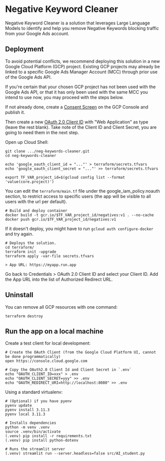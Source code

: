 # Negative Keyword Cleaner

Negative Keyword Cleaner is a solution that leverages Large Language Models to
identify and help you remove Negative Keywords blocking traffic from your
Google Ads account.

## Deployment

To avoid potential conflicts, we recommend deploying this solution in a new
Google Cloud Platform (GCP) project. Existing GCP projects may already be
linked to a specific Google Ads Manager Account (MCC) through prior use of the
Google Ads API.

If you're certain that your chosen GCP project has not been used with the
Google Ads API, or that it has only been used with the same MCC you intend to
use now, you may proceed with the steps below.

If not already done, create
a [Consent Screen](https://console.cloud.google.com/apis/credentials/consent)
on the GCP Console and publish it.

Then create a
new [OAuth 2.0 Client ID](https://pantheon.corp.google.com/apis/credentials)
with "Web Application" as type (leave the rest blank). Take note of the Client
ID and Client Secret, you are going to need them in the next step.

Open up Cloud Shell:

    git clone .../neg-keywords-cleaner.git
    cd neg-keywords-cleaner

    echo 'google_oauth_client_id = "..."' > terraform/secrets.tfvars
    echo 'google_oauth_client_secret = "..."' >> terraform/secrets.tfvars

    export TF_VAR_project_id=$(gcloud config list --format 'value(core.project)')

You can edit the ```terraform/main.tf``` file under the
google_iam_policy.noauth section, to restrict access to specific users (the app
will be visible to all users with the url per default).

    # Build and deploy container
    docker build -t gcr.io/$TF_VAR_project_id/negatives:v1 . --no-cache
    docker push gcr.io/$TF_VAR_project_id/negatives:v1

If it doesn't deploy, you might have to run `gcloud auth configure-docker` and
try again.

    # Deploys the solution.
    cd terraform/
    terraform init -upgrade
    terraform apply -var-file secrets.tfvars

    > App URL: https://myapp.run.app

Go back to Credentials > OAuth 2.0 Client ID and select your Client ID.
Add the App URL into the list of Authorized Redirect URL.

## Uninstall

You can remove all GCP resources with one command:

    terraform destroy

## Run the app on a local machine

Create a test client for local development:

    # Create the OAuth Client (from the Google Cloud Platform UI, cannot be done programmatically)
    open https://console.cloud.google.com

    # Copy the OAuth2.0 Client Id and Client Secret in `.env`
    echo "OAUTH_CLIENT_ID=xxx" > .env
    echo "OAUTH_CLIENT_SECRET=yyy" >> .env
    echo "OAUTH_REDIRECT_URI=http://localhost:8080" >> .env

Using a standard virtualenv:

    # (Optional) if you have pyenv
    pyenv update
    pyenv install 3.11.3
    pyenv local 3.11.3
    
    # Installs dependencies
    python -m venv .venv
    source .venv/bin/activate
    (.venv) pip install -r requirements.txt
    (.venv) pip install python-dotenv

    # Runs the streamlit server
    (.venv) streamlit run --server.headless=false src/AI_student.py
